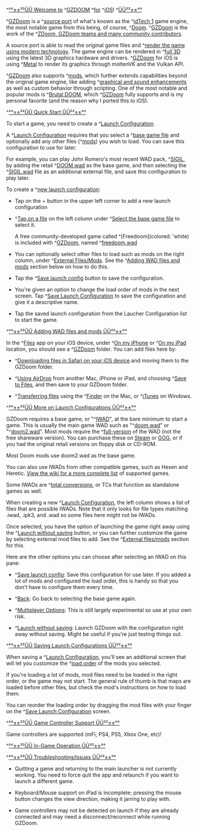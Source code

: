 ^[°°±±²²ÛÛ Welcome to](colored: 'cyan') ^[GZDOOM](colored: 'red') ^[for](colored: 'cyan') ^[iOS](colored: 'green')! ^[ÛÛ²²±±°°](colored: 'cyan')

^[GZDoom](colored: 'white') is a ^[source port](colored: 'orange') of what's known as the ^[idTech 1](colored: 'white') game engine, the most notable game from this being, of course, ^[Doom](colored: 'red'). ^[GZDoom](colored: 'white') is the work of the ^[ZDoom, GZDoom teams and many community contributors](colored: 'orange').

A source port is able to read the original game files and ^[render the game using modern technology](colored: 'white'). The game engine can be rendered in ^[full 3D](colored: 'white') using the latest 3D graphics hardware and drivers. ^[GZDoom](colored: 'white') for iOS is using ^[Metal](colored: 'blue') to render its graphics through moltenVK and the Vulkan API.

^[GZDoom](colored: 'white') also supports ^[mods](colored: 'orange'), which further extends capabilities beyond the original game engine, like adding ^[graphical and sound enhancements](colored: 'white') as well as custom behavior through scripting. One of the most notable and popular mods is ^[Brutal DOOM](colored: 'red'), which ^[GZDoom](colored: 'white') fully supports and is my personal favorite (and the reason why I ported this to iOS).

^[°°±±²²ÛÛ  Quick Start ÛÛ²²±±°°](colored: 'cyan')

To start a game, you need to create a ^[Launch Configuration](colored: 'white').

A ^[Launch Configuration](colored: 'white') requires that you select a ^[base game file](colored: 'white') and optionally add any other files (^[mods](colored: 'white')) you wish to load. You can save this configuration to use for later.

For example, you can play John Romero's most recent WAD pack, ^[SIGIL](colored: 'white'), by adding the retail ^[DOOM.wad](colored: 'white') as the base game, and then selecting the ^[SIGIL.wad](colored: 'white') file as an additional external file, and save this configuration to play later.

To create a ^[new launch configuration](colored: 'white'):

* Tap on the + button in the upper left corner to add a new launch configuration

* ^[Tap on a file](colored: 'white') on the left column under ^[Select the base game file](colored: 'yellow') to select it.

  A free community-developed game called ^[Freedoom](colored: 'white) is included with ^[GZDoom](colored: 'red'), named ^[freedoom.wad](colored: 'yellow')

* You can optionally select other files to load such as mods on the right column, under ^[External Files/Mods](colored: 'yellow'). See the ^[Adding WAD files and mods](colored: 'cyan') section below on how to do this.

* Tap the ^[Save launch config](colored: 'yellow') button to save the configuration.

* You're given an option to change the load order of mods in the next screen. Tap ^[Save Launch Configuration](colored: 'yellow') to save the configuration and give it a descriptive name.
 
* Tap the saved launch configuration from the Laucher Configuration list to start the game.

^[°°±±²²ÛÛ Adding WAD files and mods ÛÛ²²±±°°](colored: 'cyan')

In the ^[Files](colored: 'yellow') app on your iOS device, under ^[On my iPhone](colored: 'yellow') or ^[On my iPad](colored: 'yellow') location, you should see a ^[GZDoom](colored: 'yellow') folder. You can add files here by:

- ^[Downloading files in Safari on your iOS device](colored: 'white') and moving them to the GZDoom folder.

- ^[Using AirDrop](colored: 'white') from another Mac, iPhone or iPad, and choosing ^[Save to Files](colored: 'yellow'), and then save to your GZDoom folder.

- ^[Transferring files](colored: 'white') using the ^[Finder](colored: 'yellow') on the Mac, or ^[iTunes](colored: 'yellow') on Windows.

^[°°±±²²ÛÛ More on Launch Configurations ÛÛ²²±±°°](colored: 'cyan')

GZDoom requires a base game, or "^[IWAD](colored: 'white')", at the bare minimum to start a game. This is usually the main game WAD such as "^[doom.wad](colored: 'white')" or "^[doom2.wad](colored: 'white')". Most mods require the ^[full-version](colored: 'white') of the WAD (not the free shareware version). You can purchase these on [Steam](https://steampowered.com) or [GOG](https://gog.com), or if you had the original retail versions on floppy disk or CD-ROM.

Most Doom mods use doom2.wad as the base game.

You can also use IWADs from other compatible games, such as Hexen and Heretic. [View the wiki for a more complete list](https://zdoom.org/wiki/IWAD) of supported games.

Some IWADs are ^[total conversions](colored: 'white'), or TCs that function as standalone games as well.

When creating a new ^[Launch Configuration](colored: 'white'), the left column shows a list of files that are possible IWADs. Note that it only looks for file types matching .iwad, .ipk3, and .wad so some files here might not be IWADs.

Once selected, you have the option of launching the game right away using the ^[Launch without saving](colored: 'yellow') button, or you can further customize the game by selecting external mod files to add. See the ^[External files/mods](colored: 'yellow') section for this.

Here are the other options you can choose after selecting an IWAD on this pane:

- ^[Save launch config](colored: 'yellow'): Save this configuration for use later. If you added a lot of mods and configured the load order, this is handy so that you don't have to configure them every time.

- ^[Back](colored: 'yellow'): Go back to selecting the base game again.

- ^[Multiplayer Options](colored: 'yellow'): This is still largely experimental so use at your own risk.

- ^[Launch without saving](colored: 'yellow'): Launch GZDoom with the configuration right away without saving. Might be useful if you're just testing things out.
 
^[°°±±²²ÛÛ Saving Launch Configurations ÛÛ²²±±°°](colored: 'cyan')

When saving a ^[Launch Configuration](colored: 'white'), you'll see an additional screen that will let you customize the ^[load order](colored: 'white') of the mods you selected.

If you're loading a lot of mods, mod files need to be loaded in the right order, or the game may not start. The general rule of thumb is that maps are loaded before other files, but check the mod's instructions on how to load them.

You can reorder the loading order by dragging the mod files with your finger on the ^[Save Launch Configuration](colored: 'yellow') screen.

^[°°±±²²ÛÛ Game Controller Support ÛÛ²²±±°°](colored: 'cyan')

Game controllers are supported (mFi, PS4, PS5, Xbox One, etc)!

^[°°±±²²ÛÛ In-Game Operation ÛÛ²²±±°°](colored: 'cyan')

^[°°±±²²ÛÛ Troubleshooting/Issues ÛÛ²²±±°°](colored: 'cyan')

- Quitting a game and returning to the main launcher is not currently working. You need to force quit the app and relaunch if you want to launch a different game.

- Keyboard/Mouse support on iPad is incomplete; pressing the mouse button changes the view direction, making it jarring to play with.

- Game controllers may not be detected on launch if they are already connected and may need a disconnect/reconnect while running GZDoom.


